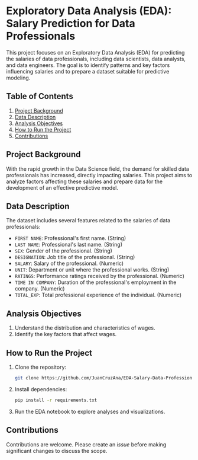 # Exploratory Data Analysis (EDA): Salary Prediction for Data Professionals

This project focuses on an Exploratory Data Analysis (EDA) for predicting the salaries of data professionals, including data scientists, data analysts, and data engineers. The goal is to identify patterns and key factors influencing salaries and to prepare a dataset suitable for predictive modeling.

## Table of Contents
1. [Project Background](#project-background)
2. [Data Description](#data-description)
3. [Analysis Objectives](#analysis-objectives)
4. [How to Run the Project](#how-to-run-the-project)
5. [Contributions](#contributions)

## Project Background
With the rapid growth in the Data Science field, the demand for skilled data professionals has increased, directly impacting salaries. This project aims to analyze factors affecting these salaries and prepare data for the development of an effective predictive model.


## Data Description
The dataset includes several features related to the salaries of data professionals:
- `FIRST NAME`: Professional's first name. (String)
- `LAST NAME`: Professional's last name. (String)
- `SEX`: Gender of the professional. (String)
- `DESIGNATION`: Job title of the professional. (String)
- `SALARY`: Salary of the professional. (Numeric)
- `UNIT`: Department or unit where the professional works. (String)
- `RATINGS`: Performance ratings received by the professional. (Numeric)
- `TIME IN COMPANY`: Duration of the professional's employment in the company. (Numeric)
- `TOTAL_EXP`: Total professional experience of the individual. (Numeric)

## Analysis Objectives
1. Understand the distribution and characteristics of wages.
2. Identify the key factors that affect wages.

## How to Run the Project
1. Clone the repository:
    ```bash
    git clone https://github.com/JuanCruzAna/EDA-Salary-Data-Professionals.git
    ```
2. Install dependencies:
    ```bash
    pip install -r requirements.txt
    ```
3. Run the EDA notebook to explore analyses and visualizations.

## Contributions
Contributions are welcome. Please create an *issue* before making significant changes to discuss the scope.
